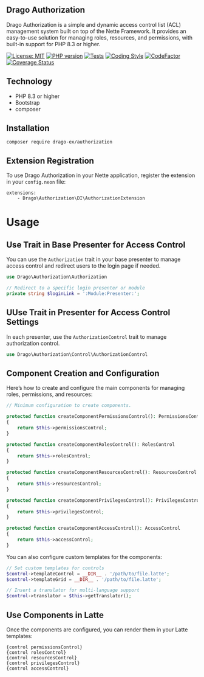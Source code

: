 ## Drago Authorization
Drago Authorization is a simple and dynamic access control list (ACL) management system built on top of the Nette Framework.
It provides an easy-to-use solution for managing roles, resources, and permissions, with built-in support for PHP 8.3 or higher.

[![License: MIT](https://img.shields.io/badge/License-MIT-yellow.svg)](https://raw.githubusercontent.com/drago-ex/authorization/master/license.md)
[![PHP version](https://badge.fury.io/ph/drago-ex%2Fauthorization.svg)](https://badge.fury.io/ph/drago-ex%2Fauthorization)
[![Tests](https://github.com/drago-ex/authorization/actions/workflows/tests.yml/badge.svg)](https://github.com/drago-ex/authorization/actions/workflows/tests.yml)
[![Coding Style](https://github.com/drago-ex/authorization/actions/workflows/coding-style.yml/badge.svg)](https://github.com/drago-ex/authorization/actions/workflows/coding-style.yml)
[![CodeFactor](https://www.codefactor.io/repository/github/drago-ex/authorization/badge)](https://www.codefactor.io/repository/github/drago-ex/authorization)
[![Coverage Status](https://coveralls.io/repos/github/drago-ex/authorization/badge.svg?branch=master)](https://coveralls.io/github/drago-ex/authorization?branch=master)

## Technology
- PHP 8.3 or higher
- Bootstrap
- composer

## Installation
```
composer require drago-ex/authorization
```

## Extension Registration
To use Drago Authorization in your Nette application, register the extension in your `config.neon` file:
```neon
extensions:
	- Drago\Authorization\DI\AuthorizationExtension
```

# Usage
## Use Trait in Base Presenter for Access Control
You can use the `Authorization` trait in your base presenter to manage access control and redirect users to the login page if needed.

```php
use Drago\Authorization\Authorization

// Redirect to a specific login presenter or module
private string $loginLink = ':Module:Presenter:';
```

## UUse Trait in Presenter for Access Control Settings
In each presenter, use the `AuthorizationControl` trait to manage authorization control.
```php
use Drago\Authorization\Control\AuthorizationControl
```

## Component Creation and Configuration
Here’s how to create and configure the main components for managing roles, permissions, and resources:
```php
// Minimum configuration to create components.

protected function createComponentPermissionsControl(): PermissionsControl
{
	return $this->permissionsControl;
}

protected function createComponentRolesControl(): RolesControl
{
	return $this->rolesControl;
}

protected function createComponentResourcesControl(): ResourcesControl
{
	return $this->resourcesControl;
}

protected function createComponentPrivilegesControl(): PrivilegesControl
{
	return $this->privilegesControl;
}

protected function createComponentAccessControl(): AccessControl
{
	return $this->accessControl;
}
```

You can also configure custom templates for the components:
```php
// Set custom templates for controls
$control->templateControl = __DIR__ . '/path/to/file.latte';
$control->templateGrid = __DIR__ . '/path/to/file.latte';

// Insert a translator for multi-language support
$control->translator = $this->getTranslator();
```

## Use Components in Latte
Once the components are configured, you can render them in your Latte templates:
```latte
{control permissionsControl}
{control rolesControl}
{control resourcesControl}
{control privilegesControl}
{control accessControl}
```
